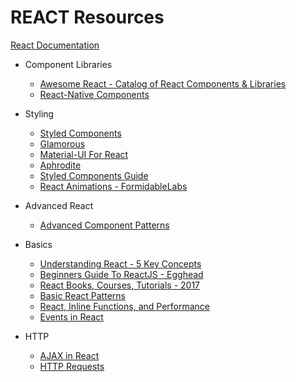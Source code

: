 # REACT Resources

[React Documentation](reactjs.org)

* Component Libraries

  * [Awesome React - Catalog of React Components & Libraries](https://github.com/brillout/awesome-react-components)
  * [React-Native Components](http://www.awesome-react-native.com/)

* Styling

  * [Styled Components](https://www.styled-components.com/)
  * [Glamorous](https://glamorous.rocks/)
  * [Material-UI For React](http://www.material-ui.com/)
  * [Aphrodite](https://github.com/Khan/aphrodite)
  * [Styled Components Guide](https://www.sitepoint.com/style-react-components-styled-components/)
  * [React Animations - FormidableLabs](https://github.com/FormidableLabs/react-animations)

* Advanced React

  * [Advanced Component Patterns](https://egghead.io/courses/advanced-react-component-patterns)

* Basics

  * [Understanding React - 5 Key Concepts](https://medium.freecodecamp.org/the-5-things-you-need-to-know-to-understand-react-a1dbd5d114a3)
  * [Beginners Guide To ReactJS - Egghead](https://egghead.io/courses/the-beginner-s-guide-to-reactjs)
  * [React Books, Courses, Tutorials - 2017](https://reactdom.com/blog/reactjs-books)
  * [Basic React Patterns](https://reactpatterns.com/)
  * [React, Inline Functions, and Performance](https://cdb.reacttraining.com/react-inline-functions-and-performance-bdff784f5578)
  * [Events in React](https://reactarmory.com/guides/react-events-cheatsheet)

* HTTP

  * [AJAX in React](https://daveceddia.com/ajax-requests-in-react/)
  * [HTTP Requests](https://javascriptplayground.com/http-requests-reactjs/)
